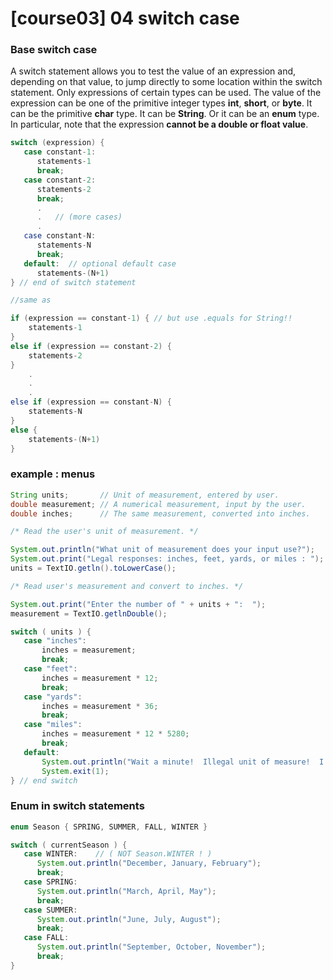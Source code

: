 # \[course03] 04 switch case

### Base switch case

A switch statement allows you to test the value of an expression and, depending on that value, to jump directly to some location within the switch statement. Only expressions of certain types can be used. The value of the expression can be one of the primitive integer types **int**, **short**, or **byte**. It can be the primitive **char** type. It can be **String**. Or it can be an **enum** type. In particular, note that the expression **cannot be a double or float value**.

```java
switch (expression) {
   case constant-1:
      statements-1
      break;
   case constant-2:
      statements-2
      break;
      .
      .   // (more cases)
      .
   case constant-N:
      statements-N
      break;
   default:  // optional default case
      statements-(N+1)
} // end of switch statement

//same as 

if (expression == constant-1) { // but use .equals for String!!
    statements-1
} 
else if (expression == constant-2) { 
    statements-2
} 
    .
    .
    .
else if (expression == constant-N) { 
    statements-N
} 
else {
    statements-(N+1)
}
```

### example : menus

```java
String units;       // Unit of measurement, entered by user.
double measurement; // A numerical measurement, input by the user.
double inches;      // The same measurement, converted into inches.

/* Read the user's unit of measurement. */

System.out.println("What unit of measurement does your input use?");
System.out.print("Legal responses: inches, feet, yards, or miles : ");
units = TextIO.getln().toLowerCase();

/* Read user's measurement and convert to inches. */

System.out.print("Enter the number of " + units + ":  ");
measurement = TextIO.getlnDouble();

switch ( units ) {
   case "inches":
       inches = measurement;
       break;          
   case "feet":
       inches = measurement * 12;
       break;          
   case "yards":
       inches = measurement * 36;
       break;          
   case "miles":
       inches = measurement * 12 * 5280;
       break;
   default:
       System.out.println("Wait a minute!  Illegal unit of measure!  I quit!");
       System.exit(1);          
} // end switch
```

### Enum in switch statements

```java
enum Season { SPRING, SUMMER, FALL, WINTER }

switch ( currentSeason ) {
   case WINTER:    // ( NOT Season.WINTER ! )
      System.out.println("December, January, February");
      break;
   case SPRING:
      System.out.println("March, April, May");
      break;
   case SUMMER:
      System.out.println("June, July, August");
      break;
   case FALL:
      System.out.println("September, October, November");
      break;
}
```
